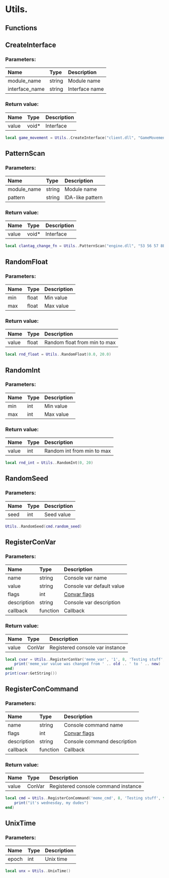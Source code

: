 # Utils.

## Functions

## CreateInterface

### Parameters:

| Name | Type | Description |
| :--- | :--- | :--- |
| module\_name | string | Module name |
| interface\_name | string | Interface name |

### Return value:

| Name | Type | Description |
| :--- | :--- | :--- |
| value | void\* | Interface |

```lua
local game_movement = Utils..CreateInterface("client.dll", "GameMovement001")
```

## PatternScan

### Parameters:

| Name | Type | Description |
| :--- | :--- | :--- |
| module\_name | string | Module name |
| pattern | string | IDA-like pattern |

### Return value:

| Name | Type | Description |
| :--- | :--- | :--- |
| value | void\* | Interface |

```lua
local clantag_change_fn = Utils..PatternScan("engine.dll", "53 56 57 8B DA 8B F9 FF 15")
```

## RandomFloat

### Parameters:

| Name | Type | Description |
| :--- | :--- | :--- |
| min | float | Min value |
| max | float | Max value |

### Return value:

| Name | Type | Description |
| :--- | :--- | :--- |
| value | float | Random float from min to max |

```lua
local rnd_float = Utils..RandomFloat(0.0, 20.0)
```

## RandomInt

### Parameters:

| Name | Type | Description |
| :--- | :--- | :--- |
| min | int | Min value |
| max | int | Max value |

### Return value:

| Name | Type | Description |
| :--- | :--- | :--- |
| value | int | Random int from min to max |

```lua
local rnd_int = Utils..RandomInt(0, 20)
```

## RandomSeed

### Parameters:

| Name | Type | Description |
| :--- | :--- | :--- |
| seed | int | Seed value |

```lua
Utils..RandomSeed(cmd.random_seed)
```

## RegisterConVar

### Parameters:

| Name | Type | Description |
| :--- | :--- | :--- |
| name | string | Console var name |
| value | string | Console var default value |
| flags | int | [Convar flags](https://gist.github.com/es3n1n/fe2051a24ffef32a8219823e7ef69b05#file-e_cvar_flags-lua-L3) |
| description | string | Console var description |
| callback | function | Callback |

### Return value:

| Name | Type | Description |
| :--- | :--- | :--- |
| value | ConVar | Registered console var instance |

```lua
local cvar = Utils..RegisterConVar('meme_var', '1', 8, 'Testing stuff', function(cvar, old, new)
	print('meme_var value was changed from ' .. old .. ' to ' .. new)
end)
print(cvar:GetString())
```

## RegisterConCommand

### Parameters:

| Name | Type | Description |
| :--- | :--- | :--- |
| name | string | Console command name |
| flags | int | [Convar flags](https://gist.github.com/es3n1n/fe2051a24ffef32a8219823e7ef69b05#file-e_cvar_flags-lua-L3) |
| description | string | Console command description |
| callback | function | Callback |

### Return value:

| Name | Type | Description |
| :--- | :--- | :--- |
| value | ConVar | Registered console command instance |

```lua
local cmd = Utils..RegisterConCommand('meme_cmd', 8, 'Testing stuff', function(cvar)
	print("it's wednesday, my dudes")
end)
```

## UnixTime

### Parameters:

| Name | Type | Description |
| :--- | :--- | :--- |
| epoch | int | Unix time |

```lua
local unx = Utils..UnixTime()
```
